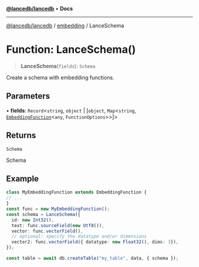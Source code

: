 [**@lancedb/lancedb**](../../../README.md) • **Docs**

***

[@lancedb/lancedb](../../../globals.md) / [embedding](../README.md) / LanceSchema

# Function: LanceSchema()

> **LanceSchema**(`fields`): `Schema`

Create a schema with embedding functions.

## Parameters

• **fields**: `Record`&lt;`string`, `object` \| [`object`, `Map`&lt;`string`, [`EmbeddingFunction`](../classes/EmbeddingFunction.md)&lt;`any`, `FunctionOptions`&gt;&gt;]&gt;

## Returns

`Schema`

Schema

## Example

```ts
class MyEmbeddingFunction extends EmbeddingFunction {
// ...
}
const func = new MyEmbeddingFunction();
const schema = LanceSchema({
  id: new Int32(),
  text: func.sourceField(new Utf8()),
  vector: func.vectorField(),
  // optional: specify the datatype and/or dimensions
  vector2: func.vectorField({ datatype: new Float32(), dims: 3}),
});

const table = await db.createTable("my_table", data, { schema });
```
